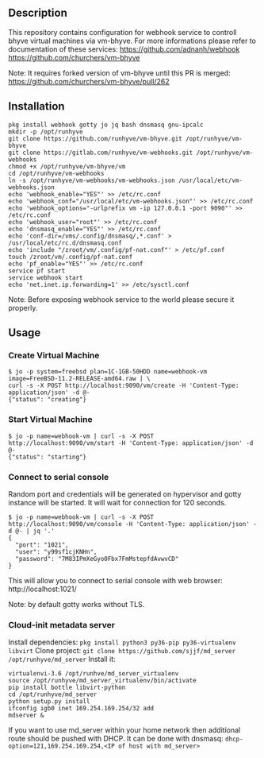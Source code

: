 ## Description

This repository contains configuration for webhook service to controll bhyve virtual machines via vm-bhyve.
For more informations please refer to documentation of these services:
https://github.com/adnanh/webhook
https://github.com/churchers/vm-bhyve 

Note: It requires forked version of vm-bhyve until this PR is merged: https://github.com/churchers/vm-bhyve/pull/262

## Installation
```
pkg install webhook gotty jo jq bash dnsmasq gnu-ipcalc
mkdir -p /opt/runhyve
git clone https://github.com/runhyve/vm-bhyve.git /opt/runhyve/vm-bhyve
git clone https://gitlab.com/runhyve/vm-webhooks.git /opt/runhyve/vm-webhooks
chmod +x /opt/runhyve/vm-bhyve/vm
cd /opt/runhyve/vm-webhooks
ln -s /opt/runhyve/vm-webhooks/vm-webhooks.json /usr/local/etc/vm-webhooks.json
echo 'webhook_enable="YES"' >> /etc/rc.conf
echo 'webhook_conf="/usr/local/etc/vm-webhooks.json"' >> /etc/rc.conf
echo 'webhook_options="-urlprefix vm -ip 127.0.0.1 -port 9090"' >> /etc/rc.conf
echo 'webhook_user="root"' >> /etc/rc.conf
echo 'dnsmasq_enable="YES"' >> /etc/rc.conf
echo 'conf-dir=/vms/.config/dnsmasq/,*.conf' > /usr/local/etc/rc.d/dnsmasq.conf
echo 'include "/zroot/vm/.config/pf-nat.conf"' > /etc/pf.conf
touch /zroot/vm/.config/pf-nat.conf
echo 'pf_enable="YES"' >> /etc/rc.conf
service pf start
service webhook start
echo 'net.inet.ip.forwarding=1' >> /etc/sysctl.conf
```

Note: Before exposing webhook service to the world please secure it properly.

## Usage

### Create Virtual Machine
```
$ jo -p system=freebsd plan=1C-1GB-50HDD name=webhook-vm image=FreeBSD-11.2-RELEASE-amd64.raw | \
curl -s -X POST http://localhost:9090/vm/create -H 'Content-Type: application/json' -d @-
{"status": "creating"}
```

### Start Virtual Machine
```
$ jo -p name=webhook-vm | curl -s -X POST http://localhost:9090/vm/start -H 'Content-Type: application/json' -d @-
{"status": "starting"}
```

### Connect to serial console 

Random port and credentials will be generated on hypervisor and gotty instance will be started. It will wait for connection for 120 seconds.

```
$ jo -p name=webhook-vm | curl -s -X POST http://localhost:9090/vm/console -H 'Content-Type: application/json' -d @- | jq '.'
{
  "port": "1021",
  "user": "y99sf1cjKNHn",
  "password": "7M83IPmXeGyo0Fbx7FmMstepfdAvwvCD"
}
```

This will allow you to connect to serial console with web browser: http://localhost:1021/

Note: by default gotty works without TLS.

### Cloud-init metadata server

Install dependencies:
`pkg install python3 py36-pip py36-virtualenv libvirt`
Clone project:
`git clone https://github.com/sjjf/md_server /opt/runhyve/md_server`
Install it:
```
virtualenvi-3.6 /opt/runhve/md_server_virtualenv
source /opt/runhyve/md_server_virtualenv/bin/activate
pip install bottle libvirt-python
cd /opt/runhyve/md_server
python setup.py install
ifconfig igb0 inet 169.254.169.254/32 add
mdserver &
```

If you want to use md_server within your home network then additional route should be pushed with DHCP.
It can be done with dnsmasq:
`
dhcp-option=121,169.254.169.254,<IP of host with md_server>
`
